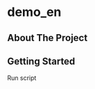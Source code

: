 # demo_en

<!-- ABOUT THE PROJECT -->
## About The Project

<!-- GETTING STARTED -->
## Getting Started
Run script







